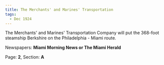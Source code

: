 ```yaml
---  
title: The Merchants' and Marines' Transportation  
tags:  
  - Dec 1924  
---  
```

  
The Merchants' and Marines' Transportation Company will put the 368-foot steamship Berkshire on the Philadelphia - Miami route.  
  
Newspapers: **Miami Morning News or The Miami Herald**  
  
Page: **2**, Section: **A** 
